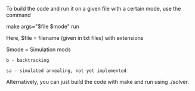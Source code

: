 To build the code and run it on a given file with a certain mode, use the command

make args="$file $mode" run


Here,
$file = filename (given in txt files) with extensions

$mode = Simulation mods 

    b - backtracking
    
    sa - simulated annealing, not yet implemented



Alternatively, you can just build the code with make and run using ./solver.
